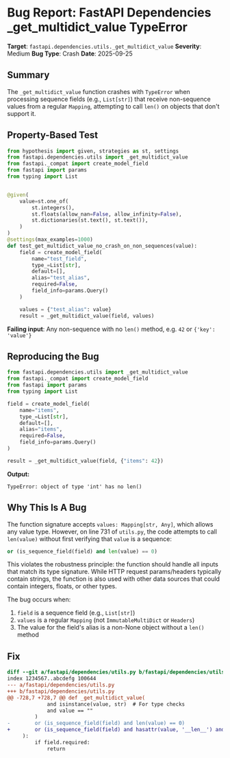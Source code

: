# Bug Report: FastAPI Dependencies _get_multidict_value TypeError

**Target**: `fastapi.dependencies.utils._get_multidict_value`
**Severity**: Medium
**Bug Type**: Crash
**Date**: 2025-09-25

## Summary

The `_get_multidict_value` function crashes with `TypeError` when processing sequence fields (e.g., `List[str]`) that receive non-sequence values from a regular `Mapping`, attempting to call `len()` on objects that don't support it.

## Property-Based Test

```python
from hypothesis import given, strategies as st, settings
from fastapi.dependencies.utils import _get_multidict_value
from fastapi._compat import create_model_field
from fastapi import params
from typing import List


@given(
    value=st.one_of(
        st.integers(),
        st.floats(allow_nan=False, allow_infinity=False),
        st.dictionaries(st.text(), st.text()),
    )
)
@settings(max_examples=1000)
def test_get_multidict_value_no_crash_on_non_sequences(value):
    field = create_model_field(
        name="test_field",
        type_=List[str],
        default=[],
        alias="test_alias",
        required=False,
        field_info=params.Query()
    )

    values = {"test_alias": value}
    result = _get_multidict_value(field, values)
```

**Failing input**: Any non-sequence with no `len()` method, e.g. `42` or `{'key': 'value'}`

## Reproducing the Bug

```python
from fastapi.dependencies.utils import _get_multidict_value
from fastapi._compat import create_model_field
from fastapi import params
from typing import List

field = create_model_field(
    name="items",
    type_=List[str],
    default=[],
    alias="items",
    required=False,
    field_info=params.Query()
)

result = _get_multidict_value(field, {"items": 42})
```

**Output:**
```
TypeError: object of type 'int' has no len()
```

## Why This Is A Bug

The function signature accepts `values: Mapping[str, Any]`, which allows any value type. However, on line 731 of `utils.py`, the code attempts to call `len(value)` without first verifying that `value` is a sequence:

```python
or (is_sequence_field(field) and len(value) == 0)
```

This violates the robustness principle: the function should handle all inputs that match its type signature. While HTTP request params/headers typically contain strings, the function is also used with other data sources that could contain integers, floats, or other types.

The bug occurs when:
1. `field` is a sequence field (e.g., `List[str]`)
2. `values` is a regular `Mapping` (not `ImmutableMultiDict` or `Headers`)
3. The value for the field's alias is a non-None object without a `len()` method

## Fix

```diff
diff --git a/fastapi/dependencies/utils.py b/fastapi/dependencies/utils.py
index 1234567..abcdefg 100644
--- a/fastapi/dependencies/utils.py
+++ b/fastapi/dependencies/utils.py
@@ -728,7 +728,7 @@ def _get_multidict_value(
             and isinstance(value, str)  # For type checks
             and value == ""
         )
-        or (is_sequence_field(field) and len(value) == 0)
+        or (is_sequence_field(field) and hasattr(value, '__len__') and len(value) == 0)
     ):
         if field.required:
             return